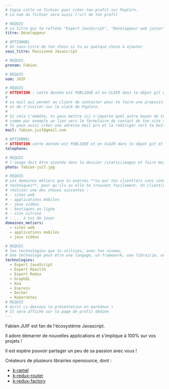 ```yaml
---
# Copie colle ce fichier pour créer ton profil sur PopCorn.
# Le nom du fichier sera aussi l'url de ton profil

# REQUIS
# Le titre qui te refléte "Expert JavaScript", "Développeur web junior"
titre: Développeur

# OPTIONNEL
# Un sous-titre de ton choix si tu as quelque chose à ajouter
sous_titre: Passionné Javascript

# REQUIS
prenom: Fabien

# REQUIS
nom: JUIF

# REQUIS
# ATTENTION : cette donnée est PUBLIQUE et en CLAIR dans le dépot git et sur le site
#
# Le mail qui permet au client de contacter pour te faire une proposition de projet
# et de t'inviter sur le slack de PopCorn.
#
# Si cela t'embête, tu peux mettre ici n'importe quel autre moyen de te contacter,
# comme par exemple un lien vers le formulaire de contact de ton site ou vers ton linkedin.
# Tu peux aussi créer une adresse mail pro et la rediriger vers ta boîte mail perso
mail: fabien.juif@gmail.com

# OPTIONNEL
# ATTENTION cette donnée est PUBLIQUE et en CLAIR dans le dépot git et sur le site
telephone:

# REQUIS
# l'image doit être ajoutée dans le dossier /static/images et faire moins de 100ko ! Sa hauteur affichée sur le site sera de 300px, elle s'adaptera comme elle peut au responsive avec du css.
photo: fabien-juif.jpg

# REQUIS
# Les domaines métiers que tu exerces **vu par tes client(e)s sans connaissances
# techniques**, pour qu'ils ou elle te trouvent facilement. Un client(e) veut par exemple
# réaliser une des choses suivantes :
# - sites web
# - applications mobiles
# - jeux vidéos
# - boutiques en ligne
# - site vitrine
# - ... à toi de jouer
domaines_metiers:
  - sites web
  - applications mobiles
  - jeux vidéos

# REQUIS
# les technologies que tu utilises, avec ton niveau.
# Une technologe peut être une langage, un framework, une librairie, un CMS ...
technologies:
  - Expert JavaScript
  - Expert ReactJS
  - Expert Redux
  - GraphQL
  - Koa
  - Express
  - Docker
  - Kubernetes
# REQUIS
# écrit ci-dessous ta présentation en markdown ⬇️
# Il sera affiché sur ta page de profil dédiée
---
```


Fabien JUIF est fan de l'écosystème Javascript.

Il adore démarrer de nouvelles applications et s'implique à 100% sur vos projets !

Il est espère pouvoir partager un peu de sa passion avec vous !

Créateurs de plusieurs librairies opensource, dont :

- [k-ramel](https://github.com/alakarteio/k-ramel)
- [k-redux-router](https://github.com/alakarteio/k-redux-router/)
- [k-redux-factory](https://github.com/alakarteio/k-redux-factory)
